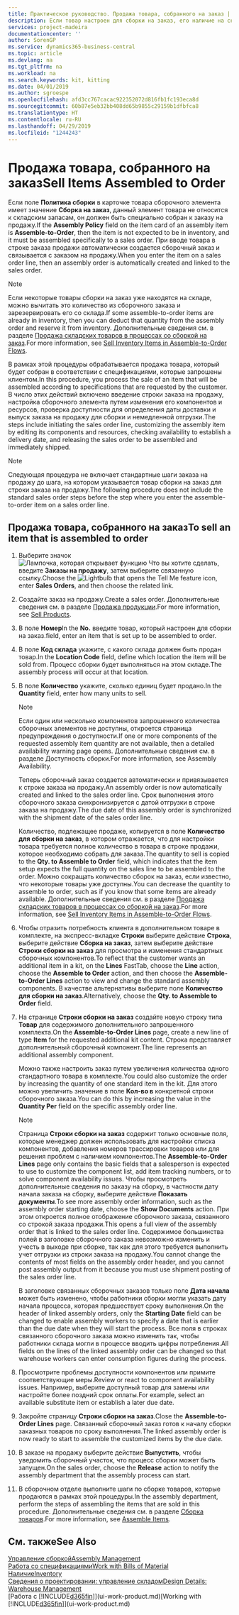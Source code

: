 ```yaml
---
title: Практическое руководство. Продажа товара, собранного на заказ | Microsoft Docs
description: Если товар настроен для сборки на заказ, его наличие на складе не ожидается, и товар должен быть собран специально для заказа на продажу. При вводе товара в строке заказа продажи автоматически создается сборочный заказ и связывается с заказом на продажу.
services: project-madeira
documentationcenter: ''
author: SorenGP
ms.service: dynamics365-business-central
ms.topic: article
ms.devlang: na
ms.tgt_pltfrm: na
ms.workload: na
ms.search.keywords: kit, kitting
ms.date: 04/01/2019
ms.author: sgroespe
ms.openlocfilehash: afd3cc767cacac922352072d816fb1fc193eca8d
ms.sourcegitcommit: 60b87e5eb32bb408dd65b9855c29159b1dfbfca8
ms.translationtype: HT
ms.contentlocale: ru-RU
ms.lasthandoff: 04/29/2019
ms.locfileid: "1244243"
---
```

# <a name="sell-items-assembled-to-order"></a><span data-ttu-id="8c988-104">Продажа товара, собранного на заказ</span><span class="sxs-lookup"><span data-stu-id="8c988-104">Sell Items Assembled to Order</span></span>
<span data-ttu-id="8c988-105">Если поле **Политика сборки** в карточке товара сборочного элемента имеет значение **Сборка на заказ**, данный элемент товара не относится к складским запасам, он должен быть специально собран к заказу на продажу.</span><span class="sxs-lookup"><span data-stu-id="8c988-105">If the **Assembly Policy** field on the item card of an assembly item is **Assemble-to-Order**, then the item is not expected to be in inventory, and it must be assembled specifically to a sales order.</span></span> <span data-ttu-id="8c988-106">При вводе товара в строке заказа продажи автоматически создается сборочный заказ и связывается с заказом на продажу.</span><span class="sxs-lookup"><span data-stu-id="8c988-106">When you enter the item on a sales order line, then an assembly order is automatically created and linked to the sales order.</span></span>  

> [!NOTE]  
>  <span data-ttu-id="8c988-107">Если некоторые товары сборки на заказ уже находятся на складе, можно вычитать это количество из сборочного заказа и зарезервировать его со склада.</span><span class="sxs-lookup"><span data-stu-id="8c988-107">If some assemble-to-order items are already in inventory, then you can deduct that quantity from the assembly order and reserve it from inventory.</span></span> <span data-ttu-id="8c988-108">Дополнительные сведения см. в разделе [Продажа складских товаров в процессах со сборкой на заказ](assembly-how-to-sell-assemble-to-order-items-and-inventory-items-together.md).</span><span class="sxs-lookup"><span data-stu-id="8c988-108">For more information, see [Sell Inventory Items in Assemble-to-Order Flows](assembly-how-to-sell-assemble-to-order-items-and-inventory-items-together.md).</span></span>  

<span data-ttu-id="8c988-109">В рамках этой процедуры обрабатывается продажа товара, который будет собран в соответствии с спецификациями, которые запрошены клиентом.</span><span class="sxs-lookup"><span data-stu-id="8c988-109">In this procedure, you process the sale of an item that will be assembled according to specifications that are requested by the customer.</span></span> <span data-ttu-id="8c988-110">В число этих действий включено введение строки заказа на продажу, настройка сборочного элемента путем изменения его компонентов и ресурсов, проверка доступности для определения даты доставки и выпуск заказа на продажу для сборки и немедленной отгрузки.</span><span class="sxs-lookup"><span data-stu-id="8c988-110">The steps include initiating the sales order line, customizing the assembly item by editing its components and resources, checking availability to establish a delivery date, and releasing the sales order to be assembled and immediately shipped.</span></span>  

> [!NOTE]  
>  <span data-ttu-id="8c988-111">Следующая процедура не включает стандартные шаги заказа на продажу до шага, на котором указывается товар сборки на заказ для строки заказа на продажу.</span><span class="sxs-lookup"><span data-stu-id="8c988-111">The following procedure does not include the standard sales order steps before the step where you enter the assemble-to-order item on a sales order line.</span></span>  

## <a name="to-sell-an-item-that-is-assembled-to-order"></a><span data-ttu-id="8c988-112">Продажа товара, собранного на заказ</span><span class="sxs-lookup"><span data-stu-id="8c988-112">To sell an item that is assembled to order</span></span>  
1.  <span data-ttu-id="8c988-113">Выберите значок ![Лампочка, которая открывает функцию Что вы хотите сделать](media/ui-search/search_small.png "Что вы хотите сделать"), введите **Заказы на продажу**, затем выберите связанную ссылку.</span><span class="sxs-lookup"><span data-stu-id="8c988-113">Choose the ![Lightbulb that opens the Tell Me feature](media/ui-search/search_small.png "Tell me what you want to do") icon, enter **Sales Orders**, and then choose the related link.</span></span>  
2.  <span data-ttu-id="8c988-114">Создайте заказ на продажу.</span><span class="sxs-lookup"><span data-stu-id="8c988-114">Create a sales order.</span></span> <span data-ttu-id="8c988-115">Дополнительные сведения см. в разделе [Продажа продукции](sales-how-sell-products.md).</span><span class="sxs-lookup"><span data-stu-id="8c988-115">For more information, see [Sell Products](sales-how-sell-products.md).</span></span>  
3.  <span data-ttu-id="8c988-116">В поле **Номер**</span><span class="sxs-lookup"><span data-stu-id="8c988-116">In the **No.**</span></span> <span data-ttu-id="8c988-117">введите товар, который настроен для сборки на заказ.</span><span class="sxs-lookup"><span data-stu-id="8c988-117">field, enter an item that is set up to be assembled to order.</span></span>  
4.  <span data-ttu-id="8c988-118">В поле **Код склада** укажите, с какого склада должен быть продан товар.</span><span class="sxs-lookup"><span data-stu-id="8c988-118">In the **Location Code** field, define which location the item will be sold from.</span></span> <span data-ttu-id="8c988-119">Процесс сборки будет выполняться на этом складе.</span><span class="sxs-lookup"><span data-stu-id="8c988-119">The assembly process will occur at that location.</span></span>  
5.  <span data-ttu-id="8c988-120">В поле **Количество** укажите, сколько единиц будет продано.</span><span class="sxs-lookup"><span data-stu-id="8c988-120">In the **Quantity** field, enter how many units to sell.</span></span>  

    > [!NOTE]  
    >  <span data-ttu-id="8c988-121">Если один или несколько компонентов запрошенного количества сборочных элементов не доступны, откроется страница предупреждения о доступности.</span><span class="sxs-lookup"><span data-stu-id="8c988-121">If one or more components of the requested assembly item quantity are not available, then a detailed availability warning page opens.</span></span> <span data-ttu-id="8c988-122">Дополнительные сведения см. в разделе Доступность сборки.</span><span class="sxs-lookup"><span data-stu-id="8c988-122">For more information, see Assembly Availability.</span></span>  

    <span data-ttu-id="8c988-123">Теперь сборочный заказ создается автоматически и привязывается к строке заказа на продажу.</span><span class="sxs-lookup"><span data-stu-id="8c988-123">An assembly order is now automatically created and linked to the sales order line.</span></span> <span data-ttu-id="8c988-124">Срок выполнения этого сборочного заказа синхронизируется с датой отгрузки в строке заказа на продажу.</span><span class="sxs-lookup"><span data-stu-id="8c988-124">The due date of this assembly order is synchronized with the shipment date of the sales order line.</span></span>  

    <span data-ttu-id="8c988-125">Количество, подлежащее продаже, копируется в поле **Количество для сборки на заказ**, в котором отражается, что для настройки товара требуется полное количество в товара в строке продажи, которое необходимо собрать для заказа.</span><span class="sxs-lookup"><span data-stu-id="8c988-125">The quantity to sell is copied to the **Qty. to Assemble to Order** field, which indicates that the item setup expects the full quantity on the sales line to be assembled to the order.</span></span> <span data-ttu-id="8c988-126">Можно сокращать количество сборок на заказ, если известно, что некоторые товары уже доступны.</span><span class="sxs-lookup"><span data-stu-id="8c988-126">You can decrease the quantity to assemble to order, such as if you know that some items are already available.</span></span> <span data-ttu-id="8c988-127">Дополнительные сведения см. в разделе [Продажа складских товаров в процессах со сборкой на заказ](assembly-how-to-sell-inventory-items-in-assemble-to-order-flows.md).</span><span class="sxs-lookup"><span data-stu-id="8c988-127">For more information, see [Sell Inventory Items in Assemble-to-Order Flows](assembly-how-to-sell-inventory-items-in-assemble-to-order-flows.md).</span></span>  

6.  <span data-ttu-id="8c988-128">Чтобы отразить потребность клиента в дополнительном товаре в комплекте, на экспресс-вкладке **Строки** выберите действие **Строка**, выберите действие **Сборка на заказ**, затем выберите действие **Строки сборки на заказ** для просмотра и изменения стандартных сборочных компонентов.</span><span class="sxs-lookup"><span data-stu-id="8c988-128">To reflect that the customer wants an additional item in a kit, on the **Lines** FastTab, choose the **Line** action, choose the **Assemble to Order** action, and then choose the **Assemble-to-Order Lines** action to view and change the standard assembly components.</span></span> <span data-ttu-id="8c988-129">В качестве альтернативы выберите поле **Количество для сборки на заказ**.</span><span class="sxs-lookup"><span data-stu-id="8c988-129">Alternatively, choose the **Qty. to Assemble to Order** field.</span></span>  
7.  <span data-ttu-id="8c988-130">На странице **Строки сборки на заказ** создайте новую строку типа **Товар** для содержимого дополнительного запрошенного комплекта.</span><span class="sxs-lookup"><span data-stu-id="8c988-130">On the **Assemble-to-Order Lines** page, create a new line of type **Item** for the requested additional kit content.</span></span> <span data-ttu-id="8c988-131">Строка представляет дополнительный сборочный компонент.</span><span class="sxs-lookup"><span data-stu-id="8c988-131">The line represents an additional assembly component.</span></span>  

    <span data-ttu-id="8c988-132">Можно также настроить заказ путем увеличения количества одного стандартного товара в комплекте.</span><span class="sxs-lookup"><span data-stu-id="8c988-132">You could also customize the order by increasing the quantity of one standard item in the kit.</span></span> <span data-ttu-id="8c988-133">Для этого можно увеличить значение в поле **Кол-во в** конкретной строки сборочного заказа.</span><span class="sxs-lookup"><span data-stu-id="8c988-133">You can do this by increasing the value in the **Quantity Per** field on the specific assembly order line.</span></span>  

    > [!NOTE]  
    >  <span data-ttu-id="8c988-134">Страница **Строки сборки на заказ** содержит только основные поля, которые менеджер должен использовать для настройки списка компонентов, добавления номеров трассировки товаров или для решения проблем с наличием компонентов.</span><span class="sxs-lookup"><span data-stu-id="8c988-134">The **Assemble-to-Order Lines** page only contains the basic fields that a salesperson is expected to use to customize the component list, add item tracking numbers, or to solve component availability issues.</span></span> <span data-ttu-id="8c988-135">Чтобы просмотреть дополнительные сведения по заказу на сборку, в частности дату начала заказа на сборку, выберите действие **Показать документы**.</span><span class="sxs-lookup"><span data-stu-id="8c988-135">To see more assembly order information, such as the assembly order starting date, choose the **Show Documents** action.</span></span> <span data-ttu-id="8c988-136">При этом откроется полное отображение сборочного заказа, связанного со строкой заказа продажи.</span><span class="sxs-lookup"><span data-stu-id="8c988-136">This opens a full view of the assembly order that is linked to the sales order line.</span></span> <span data-ttu-id="8c988-137">Содержимое большинства полей в заголовке сборочного заказа невозможно изменить и учесть в выходе при сборке, так как для этого требуется выполнить учет отгрузки из строки заказа на продажу.</span><span class="sxs-lookup"><span data-stu-id="8c988-137">You cannot change the contents of most fields on the assembly order header, and you cannot post assembly output from it because you must use shipment posting of the sales order line.</span></span>  
    >   
    >  <span data-ttu-id="8c988-138">В заголовке связанных сборочных заказов только поле **Дата начала** может быть изменено, чтобы работники сборки могли указать дату начала процесса, которая предшествует сроку выполнения.</span><span class="sxs-lookup"><span data-stu-id="8c988-138">On the header of linked assembly orders, only the **Starting Date** field can be changed to enable assembly workers to specify a date that is earlier than the due date when they will start the process.</span></span> <span data-ttu-id="8c988-139">Все поля в строках связанного сборочного заказа можно изменить так, чтобы работники склада могли в процессе вводить цифры потребления.</span><span class="sxs-lookup"><span data-stu-id="8c988-139">All fields on the lines of the linked assembly order can be changed so that warehouse workers can enter consumption figures during the process.</span></span>  

8.  <span data-ttu-id="8c988-140">Просмотрите проблемы доступности компонентов или примите соответствующие меры.</span><span class="sxs-lookup"><span data-stu-id="8c988-140">Review or react to component availability issues.</span></span> <span data-ttu-id="8c988-141">Например, выберите доступный товар для замены или настройте более поздний срок оплаты.</span><span class="sxs-lookup"><span data-stu-id="8c988-141">For example, select an available substitute item or establish a later due date.</span></span>  
9. <span data-ttu-id="8c988-142">Закройте страницу **Строки сборки на заказ**.</span><span class="sxs-lookup"><span data-stu-id="8c988-142">Close the **Assemble-to-Order Lines** page.</span></span> <span data-ttu-id="8c988-143">Связанный сборочный заказ готов к началу сборки заказных товаров по сроку выполнения.</span><span class="sxs-lookup"><span data-stu-id="8c988-143">The linked assembly order is now ready to start to assemble the customized items by the due date.</span></span>  
10. <span data-ttu-id="8c988-144">В заказе на продажу выберите действие **Выпустить**, чтобы уведомить сборочный участок, что процесс сборки может быть запущен.</span><span class="sxs-lookup"><span data-stu-id="8c988-144">On the sales order, choose the **Release** action to notify the assembly department that the assembly process can start.</span></span>  
11. <span data-ttu-id="8c988-145">В сборочном отделе выполните шаги по сборке товаров, которые продаются в рамках этой процедуры.</span><span class="sxs-lookup"><span data-stu-id="8c988-145">In the assembly department, perform the steps of assembling the items that are sold in this procedure.</span></span> <span data-ttu-id="8c988-146">Дополнительные сведения см. в разделе [Сборка товаров](assembly-how-to-assemble-items.md).</span><span class="sxs-lookup"><span data-stu-id="8c988-146">For more information, see [Assemble Items](assembly-how-to-assemble-items.md).</span></span>  

## <a name="see-also"></a><span data-ttu-id="8c988-147">См. также</span><span class="sxs-lookup"><span data-stu-id="8c988-147">See Also</span></span>  
[<span data-ttu-id="8c988-148">Управление сборкой</span><span class="sxs-lookup"><span data-stu-id="8c988-148">Assembly Management</span></span>](assembly-assemble-items.md)  
[<span data-ttu-id="8c988-149">Работа со спецификациями</span><span class="sxs-lookup"><span data-stu-id="8c988-149">Work with Bills of Material</span></span>](inventory-how-work-BOMs.md)  
[<span data-ttu-id="8c988-150">Наличие</span><span class="sxs-lookup"><span data-stu-id="8c988-150">Inventory</span></span>](inventory-manage-inventory.md)  
[<span data-ttu-id="8c988-151">Сведения о проектировании: управление складом</span><span class="sxs-lookup"><span data-stu-id="8c988-151">Design Details: Warehouse Management</span></span>](design-details-warehouse-management.md)  
<span data-ttu-id="8c988-152">[Работа с [!INCLUDE[d365fin](includes/d365fin_md.md)]](ui-work-product.md)</span><span class="sxs-lookup"><span data-stu-id="8c988-152">[Working with [!INCLUDE[d365fin](includes/d365fin_md.md)]](ui-work-product.md)</span></span>
